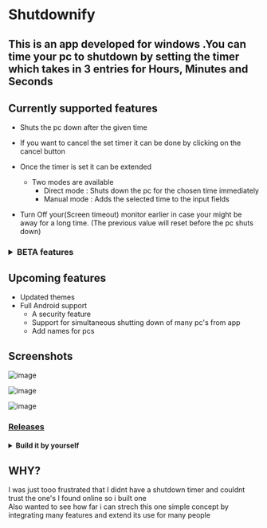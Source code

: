 # Shutdownify

## This is an app developed for windows .You can time your pc to shutdown by setting the timer which takes in 3 entries for Hours, Minutes and Seconds

## Currently supported features

- Shuts the pc down after the given time

- If you want to cancel the set timer it can be done by clicking on the cancel button
- Once the timer is set it can be extended 
  - Two modes are available
    - Direct mode : Shuts down the pc for the chosen time immediately  
    - Manual mode : Adds the selected time to the input fields
- Turn Off your(Screen timeout) monitor earlier in case your might be away for a long time. (The previous value will reset before the pc shuts down)
  

<h3><details>
  <summary>BETA features </summary>
  <h4>Flask webserver which runs locally on your pc and displays an ip and Use the app to remotely control the state of your pc</h4><br>
-> install requirements.txt<br>
-> run the apihandler.py<br>
-> Open the app and input ip and press check <br>
-> If status is green you're good to go else recheck ip <br>

</details></h3>

## Upcoming features
- Updated themes
- Full Android support
  - A security feature
  - Support for simultaneous shutting down of many pc's from app
  - Add names for pcs
 
## Screenshots
![image](https://user-images.githubusercontent.com/36219488/185763136-f971e321-7396-49d1-b5d7-10b7ed8a560e.png)

![image](https://user-images.githubusercontent.com/36219488/182211949-fe9d23b4-e833-48a0-bccf-10628c8a26d3.png)

![image](https://user-images.githubusercontent.com/36219488/182211899-0e86347e-0b63-42de-a946-024b7a9d97d9.png)

### [Releases](https://github.com/rakshith111/Shutdown-timer/releases)

<h4><details>
  <summary>Build it by yourself </summary>
  <code>pip install pyinstaller </code><br>
  Then run <br>
  <code>pyinstaller --onefile -w main.py -i shutdown.ico</code> <br>

</details></h4>

## WHY? 
  I was just tooo frustrated that I didnt have a shutdown timer and couldnt trust the one's I found online so i built one<br>
  Also wanted to see how far i can strech this one simple concept by integrating many features and extend its use for many people
  


